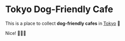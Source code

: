 # Tokyo Dog-Friendly Cafe

This is a place to collect **dog-friendly cafes** in [Tokyo](https://en.wikipedia.org/wiki/Tokyo) :dog:


Nice! :dog::man::dog:

